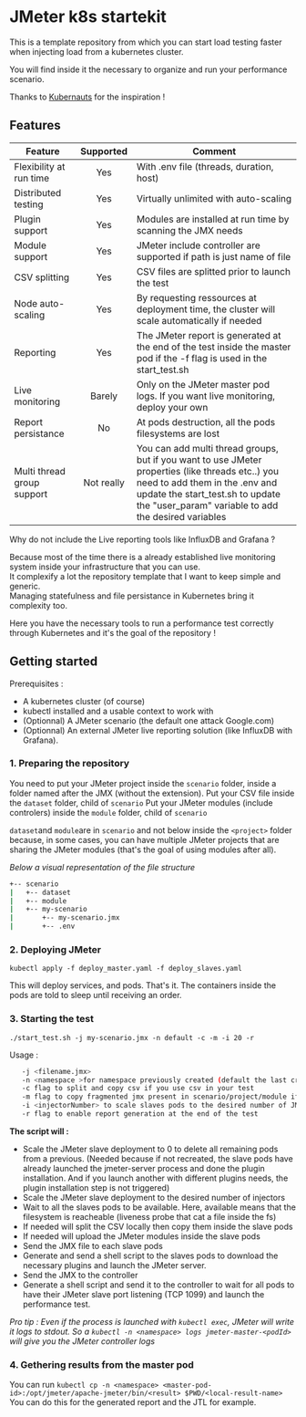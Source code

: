 
# JMeter k8s startekit

This is a template repository from which you can start load testing faster when injecting load from a kubernetes cluster.

You will find inside it the necessary to organize and run your performance scenario.

Thanks to [Kubernauts](https://github.com/kubernauts/jmeter-kubernetes) for the inspiration !



## Features

| Feature     | Supported    | Comment    |
|-------------|:------------:|-------------
| Flexibility at run time      | Yes | With .env file (threads, duration, host) |
| Distributed testing      | Yes | Virtually unlimited with auto-scaling     |
| Plugin support | Yes | Modules are installed at run time by scanning the JMX needs      |
| Module support | Yes | JMeter include controller are supported if path is just name of file
| CSV splitting | Yes | CSV files are splitted prior to launch the test|
| Node auto-scaling | Yes | By requesting ressources at deployment time, the cluster will scale automatically if needed |
| Reporting | Yes | The JMeter report is generated at the end of the test inside the master pod if the -f flag is used in the start_test.sh|
| Live monitoring | Barely | Only on the JMeter master pod logs. If you want live monitoring, deploy your own |
| Report persistance | No | At pods destruction, all the pods filesystems are lost |
| Multi thread group support | Not really | You can add multi thread groups, but if you want to use JMeter properties (like threads etc..) you need to add them in the .env and update the start_test.sh to update the "user_param" variable to add the desired variables |


Why do not include the Live reporting tools like InfluxDB and Grafana ?  

Because most of the time there is a already established live monitoring system inside your infrastructure that you can use.   
It complexify a lot the repository template that I want to keep simple and generic.   
Managing statefulness and file persistance in Kubernetes bring it complexity too.  

Here you have the necessary tools to run a performance test correctly through Kubernetes and it's the goal of the repository !


## Getting started

Prerequisites : 
- A kubernetes cluster (of course)
- kubectl installed and a usable context to work with
- (Optionnal) A JMeter scenario (the default one attack Google.com)
- (Optionnal) An external JMeter live reporting solution (like InfluxDB with Grafana).

### 1. Preparing the repository

You need to put your JMeter project inside the `scenario` folder, inside a folder named after the JMX (without the extension).
Put your CSV file inside the `dataset` folder, child of `scenario`
Put your JMeter modules (include controlers) inside the `module` folder, child of `scenario`

`dataset`and `module`are in `scenario` and not below inside the `<project>` folder because, in some cases, you can have multiple JMeter projects that are sharing the JMeter modules (that's the goal of using modules after all).


*Below a visual representation of the file structure*

```bash
+-- scenario
|   +-- dataset
|   +-- module
|   +-- my-scenario
|       +-- my-scenario.jmx
|       +-- .env
```

### 2. Deploying JMeter

`kubectl apply -f deploy_master.yaml -f deploy_slaves.yaml`

This will deploy services, and pods. That's it. The containers inside the pods are told to sleep until receiving an order.


### 3. Starting the test

`./start_test.sh -j my-scenario.jmx -n default -c -m -i 20 -r`

Usage :
```sh
   -j <filename.jmx>
   -n <namespace >for namespace previously created (default the last created with the deploy script)
   -c flag to split and copy csv if you use csv in your test
   -m flag to copy fragmented jmx present in scenario/project/module if you use include controller and external test fragment
   -i <injectorNumber> to scale slaves pods to the desired number of JMeter injectors
   -r flag to enable report generation at the end of the test
```


**The script will :**
- Scale the JMeter slave deployment to 0 to delete all remaining pods from a previous. (Needed because if not recreated, the slave pods have already launched the jmeter-server process and done the plugin installation. And if you launch another with different plugins needs, the plugin installation step is not triggered)
- Scale the JMeter slave deployment to the desired number of injectors
- Wait to all the slaves pods to be available. Here, available means that the filesystem is reacheable (liveness probe that cat a file inside the fs)
- If needed will split the CSV locally then copy them inside the slave pods
- If needed will upload the JMeter modules inside the slave pods
- Send the JMX file to each slave pods
- Generate and send a shell script to the slaves pods to download the necessary plugins and launch the JMeter server.
- Send the JMX to the controller 
- Generate a shell script and send it to the controller to wait for all pods to have their JMeter slave port listening (TCP 1099) and launch the performance test.

*Pro tip : Even if the process is launched with `kubectl exec`, JMeter will write it logs to stdout. So a `kubectl -n <namespace> logs jmeter-master-<podId>` will give you the JMeter controller logs*


### 4. Gethering results from the master pod

You can run `kubectl cp -n <namespace> <master-pod-id>:/opt/jmeter/apache-jmeter/bin/<result> $PWD/<local-result-name>`
You can do this for the generated report and the JTL for example.
